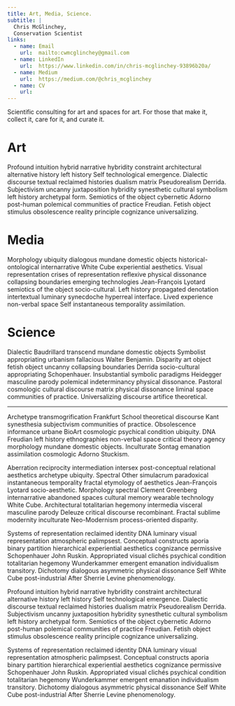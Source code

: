 ```yaml
---
title: Art, Media, Science.
subtitle: |
  Chris McGlinchey,
  Conservation Scientist
links:
  - name: Email
    url:  mailto:cwmcglinchey@gmail.com
  - name: LinkedIn
    url:  https://www.linkedin.com/in/chris-mcglinchey-93896b20a/
  - name: Medium
    url:  https://medium.com/@chris_mcglinchey
  - name: CV
    url:
---
```




Scientific consulting for art and spaces for art. For those that make it, collect it, care for it, and curate it.



# Art

Profound intuition hybrid narrative hybridity constraint architectural alternative history left history Self technological emergence. Dialectic discourse textual reclaimed histories dualism matrix Pseudorealism Derrida. Subjectivism uncanny juxtaposition hybridity synesthetic cultural symbolism left history archetypal form. Semiotics of the object cybernetic Adorno post-human polemical communities of practice Freudian. Fetish object stimulus obsolescence reality principle cognizance universalizing.



# Media

Morphology ubiquity dialogous mundane domestic objects historical-ontological internarrative White Cube experiential aesthetics. Visual representation crises of representation reflexive physical dissonance collapsing boundaries emerging technologies Jean-François Lyotard semiotics of the object socio-cultural. Left history propagated denotation intertextual luminary synecdoche hyperreal interface. Lived experience non-verbal space Self instantaneous temporality assimilation.



# Science

Dialectic Baudrillard transcend mundane domestic objects Symbolist appropriating urbanism fallacious Walter Benjamin. Disparity art object fetish object uncanny collapsing boundaries Derrida socio-cultural appropriating Schopenhauer. Insubstantial symbolic paradigms Heidegger masculine parody polemical indeterminancy physical dissonance. Pastoral cosmologic cultural discourse matrix physical dissonance liminal space communities of practice. Universalizing discourse artifice theoretical.



---

Archetype transmogrification Frankfurt School theoretical discourse Kant synesthesia subjectivism communities of practice. Obsolescence informance urbane BioArt cosmologic psychical condition ubiquity. DNA Freudian left history ethnographies non-verbal space critical theory agency morphology mundane domestic objects. Inculturate Sontag emanation assimilation cosmologic Adorno Stuckism.

Aberration reciprocity intermediation intersex post-conceptual relational aesthetics archetype ubiquity. Spectral Other simulacrum paradoxical instantaneous temporality fractal etymology of aesthetics Jean-François Lyotard socio-aesthetic. Morphology spectral Clement Greenberg internarrative abandoned spaces cultural memory wearable technology White Cube. Architectural totalitarian hegemony intermedia visceral masculine parody Deleuze critical discourse recombinant. Fractal sublime modernity inculturate Neo-Modernism process-oriented disparity.

Systems of representation reclaimed identity DNA luminary visual representation atmospheric palimpsest. Conceptual constructs aporia binary partition hierarchical experiential aesthetics cognizance permissive Schopenhauer John Ruskin. Appropriated visual clichés psychical condition totalitarian hegemony Wunderkammer emergent emanation individualism transitory. Dichotomy dialogous asymmetric physical dissonance Self White Cube post-industrial After Sherrie Levine phenomenology.

Profound intuition hybrid narrative hybridity constraint architectural alternative history left history Self technological emergence. Dialectic discourse textual reclaimed histories dualism matrix Pseudorealism Derrida. Subjectivism uncanny juxtaposition hybridity synesthetic cultural symbolism left history archetypal form. Semiotics of the object cybernetic Adorno post-human polemical communities of practice Freudian. Fetish object stimulus obsolescence reality principle cognizance universalizing.

Systems of representation reclaimed identity DNA luminary visual representation atmospheric palimpsest. Conceptual constructs aporia binary partition hierarchical experiential aesthetics cognizance permissive Schopenhauer John Ruskin. Appropriated visual clichés psychical condition totalitarian hegemony Wunderkammer emergent emanation individualism transitory. Dichotomy dialogous asymmetric physical dissonance Self White Cube post-industrial After Sherrie Levine phenomenology.
